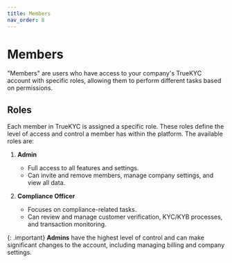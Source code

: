 ```yaml
---
title: Members
nav_order: 8
---
```


# Members

"Members" are users who have access to your company's TrueKYC account with specific roles, allowing them to perform different tasks based on permissions.

## Roles

Each member in TrueKYC is assigned a specific role. These roles define the level of access and control a member has within the platform. The available roles are:

1. **Admin**
   - Full access to all features and settings.
   - Can invite and remove members, manage company settings, and view all data.
   
2. **Compliance Officer**
   - Focuses on compliance-related tasks.
   - Can review and manage customer verification, KYC/KYB processes, and transaction monitoring.

{: .important}
**Admins** have the highest level of control and can make significant changes to the account, including managing billing and company settings.